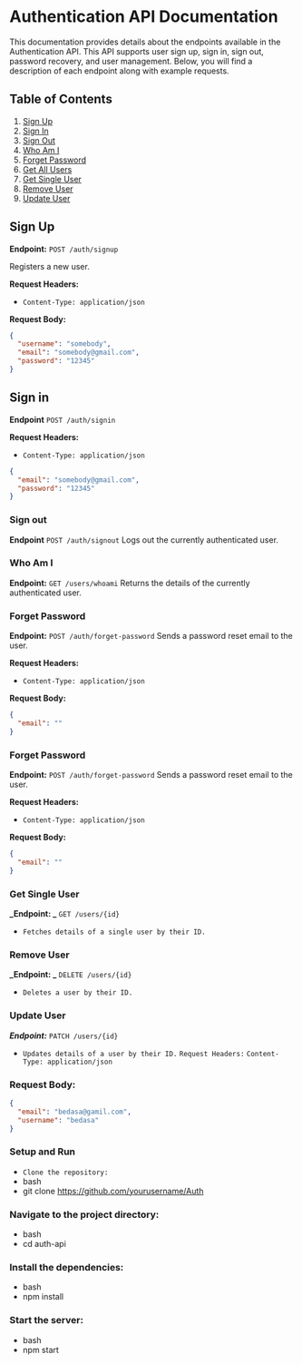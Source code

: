 # Authentication API Documentation

This documentation provides details about the endpoints available in the Authentication API. This API supports user sign up, sign in, sign out, password recovery, and user management. Below, you will find a description of each endpoint along with example requests.

## Table of Contents

1. [Sign Up](#sign-up)
2. [Sign In](#sign-in)
3. [Sign Out](#sign-out)
4. [Who Am I](#who-am-i)
5. [Forget Password](#forget-password)
6. [Get All Users](#get-all-users)
7. [Get Single User](#get-single-user)
8. [Remove User](#remove-user)
9. [Update User](#update-user)

## Sign Up

**Endpoint:** `POST /auth/signup`

Registers a new user.

**Request Headers:**

- `Content-Type: application/json`

**Request Body:**

```json
{
  "username": "somebody",
  "email": "somebody@gmail.com",
  "password": "12345"
}
```

## Sign in

**Endpoint** `POST /auth/signin`

**Request Headers:**

- `Content-Type: application/json`

```json
{
  "email": "somebody@gmail.com",
  "password": "12345"
}
```

### Sign out

**Endpoint** `POST /auth/signout`
Logs out the currently authenticated user.

### Who Am I

**Endpoint:** `GET /users/whoami`
Returns the details of the currently authenticated user.

### Forget Password

**Endpoint:** `POST /auth/forget-password`
Sends a password reset email to the user.

**Request Headers:**

- `Content-Type: application/json`

**Request Body:**

```json
{
  "email": ""
}
```

### Forget Password

**Endpoint:** `POST /auth/forget-password`
Sends a password reset email to the user.

**Request Headers:**

- `Content-Type: application/json`

**Request Body:**

```json
{
  "email": ""
}
```

### Get Single User

**_Endpoint: _** `GET /users/{id}`

- `Fetches details of a single user by their ID.`

### Remove User

**_Endpoint: _** `DELETE /users/{id}`

- `Deletes a user by their ID.`

### Update User

**_Endpoint:_** `PATCH /users/{id}`

- `Updates details of a user by their ID.`
  `Request Headers:`
  `Content-Type: application/json`

### Request Body:

```json
{
  "email": "bedasa@gamil.com",
  "username": "bedasa"
}
```

### Setup and Run

- `Clone the repository:`
- bash
- git clone https://github.com/yourusername/Auth

### Navigate to the project directory:

- bash
- cd auth-api

### Install the dependencies:

- bash
- npm install

### Start the server:

- bash
- npm start

